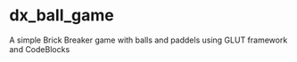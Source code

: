 # dx_ball_game
 A simple Brick Breaker game with balls and paddels using GLUT framework and CodeBlocks
